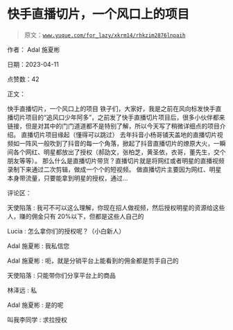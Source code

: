 # 快手直播切片，一个风口上的项目

> 原文：[`www.yuque.com/for_lazy/xkrm14/rhkzim2876lnpaih`](https://www.yuque.com/for_lazy/xkrm14/rhkzim2876lnpaih)

作者： Adal 施夏彬

日期：2023-04-11

点赞数：42

正文：

快手直播切片，一个风口上的项目 铁子们，大家好，我是之前在风向标发快手直播切片项目的“追风口少年阿多”，之前发了快手直播切片项目后，很多小伙伴都来链接，但是对其中的门门道道都不是特别了解，所以今天写了稍微详细点的项目介绍。 直播切片项目缘起（懂得可以跳过） 去年抖音小杨哥铺天盖地的直播切片视频如一阵风一般吹到了抖音的每一个角落，掀起了抖音直播切片的燎原大火，一瞬间各个网红、明星都放出了授权（郝劭文，张柏芝，黄圣依，衣哥，董先生，交个朋友等等）。 那么什么是直播切片带货？直播切片就是将网红或者明星的直播视频录制下来通过二次剪辑，做成一个个的短视频。 做直播切片主要因为网红、明星本身带流量，只要能拿到明星的授权，通过...

评论区：

天使陷落 : 我可不可以这么理解，你现在招人做视频，然后授权明星的资源给这些人，赚的佣金只有 20%以下，但都是这些人自己的

Lucia : 怎么拿你们的授权呢？（小白新人）

Adal 施夏彬 : 我私信您

Adal 施夏彬 : 呃，就是分销平台上能看到的佣金都是剪手自己的

天使陷落 : 只能带你们分享平台上的商品

林泽远 : 私

Adal 施夏彬 : 是的呢

叫我李同学 : 求拉授权

